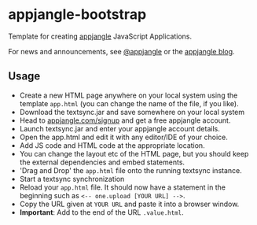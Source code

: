appjangle-bootstrap
===================

Template for creating [appjangle](http://appjangle.com) JavaScript Applications.

For news and announcements, see [@appjangle](https://twitter.com/appjangle) or the [appjangle blog](http://appjangle.blogspot.com).

## Usage

- Create a new HTML page anywhere on your local system using the template `app.html` (you can change the name of the file, if you like).
- Download the textsync.jar and save somewhere on your local system
- Head to [appjangle.com/signup](http://appjangle.com/signup) and get a free appjangle account.
- Launch textsync.jar and enter your appjangle account details.
- Open the app.html and edit it with any editor/IDE of your choice.
 - Add JS code and HTML code at the appropriate location.
 - You can change the layout etc of the HTML page, but you should keep the external dependencies and embed statements.
- 'Drag and Drop' the `app.html` file  onto the running textsync instance.
- Start a textsync synchronization
- Reload your `app.html` file. It should now have a statement in the beginning such as `<-- one.upload [YOUR URL] -->`.
- Copy the URL given at `YOUR URL` and paste it into a browser window. 
- **Important**: Add to the end of the URL `.value.html`. 
